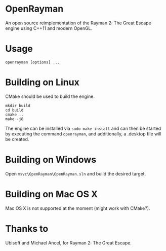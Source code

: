 # OpenRayman


An open source reimplementation of the Rayman 2: The Great Escape engine using C++11 and modern OpenGL.


# Usage


`openrayman [options] ...`


# Building on Linux


CMake should be used to build the engine.


```
mkdir build
cd build
cmake ..
make -j8
```

The engine can be installed via `sudo make install` and can then be started by executing the command `openrayman`, and additionally, a .desktop file will be created.


# Building on Windows


Open `msvc\OpenRayman\OpenRayman.sln` and build the desired target.


# Building on Mac OS X


Mac OS X is not supported at the moment (might work with CMake?).


# Thanks to


Ubisoft and Michael Ancel, for Rayman 2: The Great Escape.

